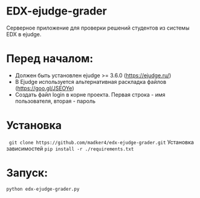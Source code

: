 EDX-ejudge-grader
===============

Серверное приложение для проверки решений студентов из системы EDX в ejudge.

Перед началом:
=========
- Должен быть установлен ejudge >= 3.6.0 (https://ejudge.ru/)
- В Ejudge используется альтернативная раскладка файлов (https://goo.gl/JSEOYe)
- Создать файл login в корне проекта. Первая строка - имя пользователя, вторая - пароль

Установка
===========
``` git clone https://github.com/madker4/edx-ejudge-grader.git```
Установка зависимостей
```pip install -r ./requirements.txt ```

Запуск:
=========

``` bash
python edx-ejudge-grader.py
```
